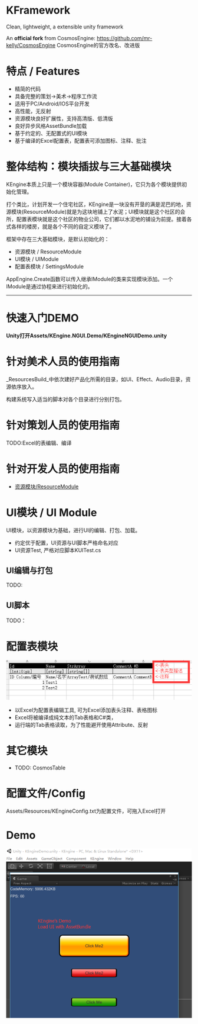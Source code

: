 # KFramework

Clean, lightweight, a extensible unity framework

An **official fork** from CosmosEngine: https://github.com/mr-kelly/CosmosEngine
CosmosEngine的官方改名、改进版

# 特点 / Features

* 精简的代码
* 具备完整的策划->美术->程序工作流
* 适用于PC/Android/IOS平台开发
* 高性能，无反射
* 资源模块良好扩展性，支持高清版、低清版
* 良好异步风格AssetBundle加载
* 基于约定的、无配置式的UI模块
* 基于编译的Excel配置表，配置表可添加图标、注释、批注


# 整体结构：模块插拔与三大基础模块

KEngine本质上只是一个模块容器(Module Container)，它只为各个模块提供初始化管理。

打个类比，计划开发一个住宅社区，KEngine是一块没有开垦的满是泥巴的地，资源模块(ResourceModule)就是为这块地铺上了水泥；UI模块就是这个社区的会所，配置表模块就是这个社区的物业公司，它们都以水泥地的铺设为前提。接着各式各样的楼房，就是各个不同的自定义模块了。

框架中存在三大基础模块，是默认初始化的：

* 资源模块 / ResourceModule
* UI模块 / UIModule
* 配置表模块 / SettingsModule

AppEngine.Create函数可以传入继承IModule的类来实现模块添加。一个IModule是通过协程来进行初始化的。

-----------------------
# 快速入门DEMO

**Unity打开Assets/KEngine.NGUI.Demo/KEngineNGUIDemo.unity**



# 针对美术人员的使用指南

_ResourcesBuild_中依次建好产品化所需的目录，如UI、Effect、Audio目录，资源依序放入。

构建系统写入适当的脚本对各个目录进行分别打包。

# 针对策划人员的使用指南

TODO:Excel的表编辑、编译

# 针对开发人员的使用指南

* [资源模块/ResourceModule](Docs/Docs_ResourceModule.md)


# UI模块 / UI Module

UI模块，以资源模块为基础，进行UI的编辑、打包、加载。

* 约定优于配置，UI资源与UI脚本严格命名对应
* UI资源Test, 严格对应脚本KUITest.cs

## UI编辑与打包
TODO:

## UI脚本
TODO：

# 配置表模块

![ExcelEdit](Docs/ExcelEdit.png)

* 以Excel为配置表编辑工具, 可为Excel添加表头注释、表格图标
* Excel将被编译成纯文本的Tab表格和C#类，
* 运行端的Tab表格读取，为了性能避开使用Attribute、反射

# 其它模块

* TODO: CosmosTable


# 配置文件/Config

Assets/Resources/KEngineConfig.txt为配置文件，可拖入Excel打开

# Demo
![KEngineDemo](Docs/KEngineDemo.png)
